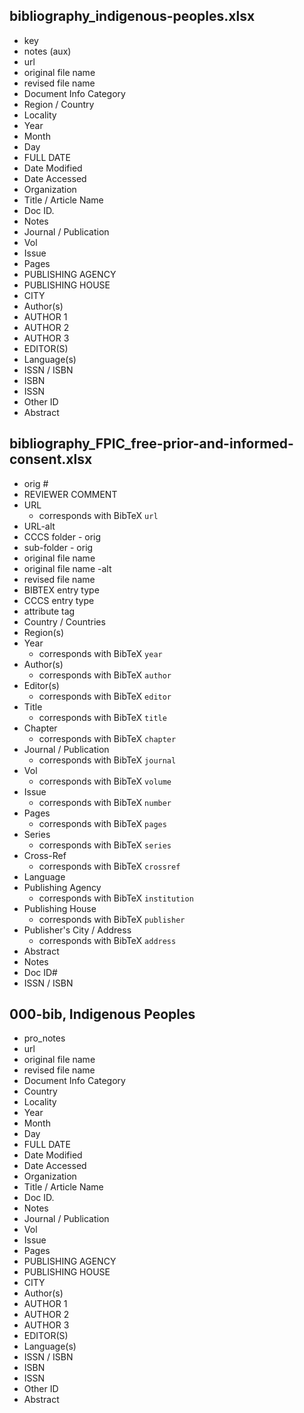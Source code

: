 
## bibliography_indigenous-peoples.xlsx


* key
* notes (aux)
* url
* original file name
* revised file name
* Document Info Category
* Region / Country
* Locality
* Year
* Month
* Day
* FULL DATE
* Date Modified
* Date Accessed
* Organization
* Title / Article Name
* Doc ID.
* Notes
* Journal / Publication
* Vol
* Issue
* Pages
* PUBLISHING AGENCY
* PUBLISHING HOUSE
* CITY
* Author(s)
* AUTHOR 1
* AUTHOR 2
* AUTHOR 3
* EDITOR(S)
* Language(s)
* ISSN / ISBN
* ISBN
* ISSN
* Other ID
* Abstract


## bibliography_FPIC_free-prior-and-informed-consent.xlsx

* orig #
* REVIEWER COMMENT
* URL 
    - corresponds with BibTeX `url`
* URL-alt
* CCCS folder - orig
* sub-folder - orig
* original file name
* original file name -alt
* revised file name
* BIBTEX entry type
* CCCS entry type
* attribute tag
* Country / Countries
* Region(s)
* Year
    - corresponds with BibTeX  `year`
* Author(s)
    - corresponds with BibTeX  `author`
* Editor(s)
    - corresponds with BibTeX  `editor`
* Title
    - corresponds with BibTeX  `title`
* Chapter
    - corresponds with BibTeX  `chapter`
* Journal / Publication
    - corresponds with BibTeX  `journal`
* Vol
    - corresponds with BibTeX  `volume`
* Issue
    - corresponds with BibTeX  `number`
* Pages
    - corresponds with BibTeX  `pages`
* Series
    - corresponds with BibTeX  `series`
* Cross-Ref
    - corresponds with BibTeX  `crossref`
* Language
* Publishing Agency
    - corresponds with BibTeX  `institution`
* Publishing House
    - corresponds with BibTeX  `publisher`
* Publisher's City / Address
    - corresponds with BibTeX  `address`
* Abstract
* Notes
* Doc ID#
* ISSN / ISBN

## 000-bib, Indigenous Peoples

* pro_notes
* url
* original file name
* revised file name
* Document Info Category
* Country
* Locality
* Year
* Month
* Day
* FULL DATE
* Date Modified
* Date Accessed
* Organization
* Title / Article Name
* Doc ID.
* Notes
* Journal / Publication
* Vol
* Issue
* Pages
* PUBLISHING AGENCY
* PUBLISHING HOUSE
* CITY
* Author(s)
* AUTHOR 1
* AUTHOR 2
* AUTHOR 3
* EDITOR(S)
* Language(s)
* ISSN / ISBN
* ISBN
* ISSN
* Other ID
* Abstract

